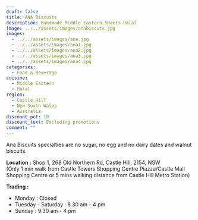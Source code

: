 ```yaml
---
draft: false
title: ANA Biscuits
description: Handmade Middle Eastern Sweets Halal
image: ../../assets/images/anabiscuts.jpg
images:
  - ../../assets/images/ana.jpg
  - ../../assets/images/ana1.jpg
  - ../../assets/images/ana2.jpg
  - ../../assets/images/ana3.jpg
  - ../../assets/images/ana4.jpg
categories:
  - Food & Beverage
cuisine:
  - Middle Eastern
  - Halal
region:
  - Castle Hill
  - New South Wales
  - Australia
discount_pct: 10
discount_text: Excluding promotions
comment: ""
---
```

Ana Biscuits specialties are no sugar, no egg and no dairy dates and walnut biscuits.

**Location :** Shop 1, 268 Old Northern Rd, Castle Hill, 2154, NSW\
(Only 1 min walk from Castle Towers Shopping Centre Piazza/Castle Mall Shopping Centre or 5 mins walking distance from Castle Hill Metro Station)

**Trading :** 

* Monday : Closed
* Tuesday - Saturday : 8.30 am - 4 pm
* Sunday : 9.30 am - 4 pm
